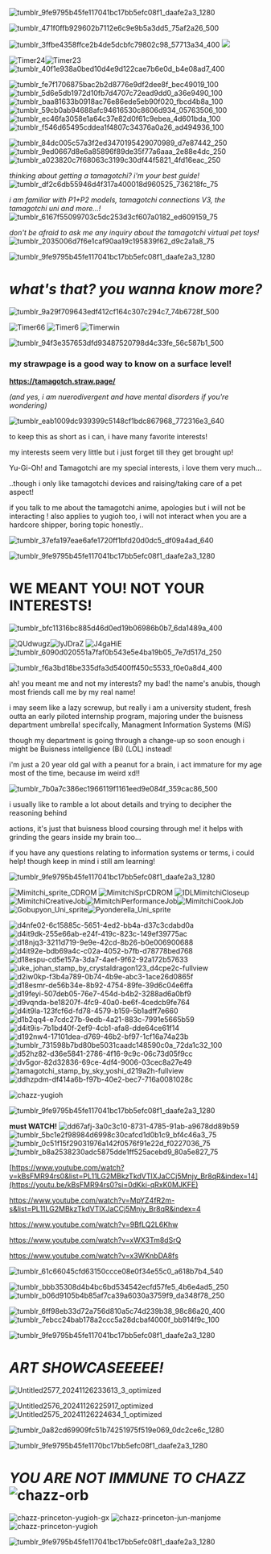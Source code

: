 ![tumblr_9fe9795b45fe117041bc17bb5efc08f1_daafe2a3_1280](https://github.com/user-attachments/assets/8d66ca4c-63ff-4cd5-804c-5ad2047a9f1d)

![tumblr_471f0ffb929602b7112e6c9e9b5a3dd5_75af2a26_500](https://github.com/user-attachments/assets/f7c7998f-24a0-4655-8ae2-0d14c05f863e)


![tumblr_3ffbe4358ffce2b4de5dcbfc79802c98_57713a34_400](https://github.com/user-attachments/assets/19df7619-db56-42f6-968d-6b424d46ff2e)
![](https://komarev.com/ghpvc/?username=tamagotchiplus)

![Timer24](https://github.com/user-attachments/assets/3055ede1-8e9f-4ad4-a406-8e78c25e8e5d)![Timer23](https://github.com/user-attachments/assets/98d33a8f-a489-4ace-9693-8abdb9111339) ![tumblr_40f1e938a0bed10d4e9d122cae7b6e0d_b4e08ad7_400](https://github.com/user-attachments/assets/23449fd1-6bb4-4495-9478-87dbfcc6a662)








![tumblr_fe7f1706875bac2b2d8776e9df2dee8f_bec49019_100](https://github.com/user-attachments/assets/016f87c2-7afe-4ea7-8bbe-6033165f289e)![tumblr_5d6e5db1972d10fb7d4707c72ead9dd0_a36e9490_100](https://github.com/user-attachments/assets/9b23b74e-19a3-4c7f-97dc-b38884c9bead)![tumblr_baa81633b0918ac76e86ede5eb90f020_fbcd4b8a_100](https://github.com/user-attachments/assets/dfe37db0-7da5-4564-a403-d9a3f383cb24)![tumblr_59cb0ab94688afc94616530c8606d934_05763506_100](https://github.com/user-attachments/assets/c6b63c49-6adc-4b65-97e0-8fbdf3ce3568)![tumblr_ec46fa3058e1a64c37e82d0f61c9ebea_4d601bda_100](https://github.com/user-attachments/assets/3c643436-b237-481a-8064-780e948cae65)![tumblr_f546d65495cddea1f4807c34376a0a26_ad494936_100](https://github.com/user-attachments/assets/3b2895cd-15c2-4111-821c-9c2c7b190e8d)






![tumblr_84dc005c57a3f2ed3470195429070989_d7e87442_250](https://github.com/user-attachments/assets/eac3c4fa-aef2-4738-9c08-cd1c25f9e74a)![tumblr_9ed0667d8e6a85896f89de35f77a6aaa_2e88e4dc_250](https://github.com/user-attachments/assets/f8cdf004-3380-406c-a85c-2f316a309545)![tumblr_a023820c7f68063c3199c30df44f5821_4fd16eac_250](https://github.com/user-attachments/assets/f7fd7e0a-f8a6-40cf-abc8-5ad8f5db10ae)





*thinking about getting a tamagotchi? i'm your best guide!* ![tumblr_df2c6db55946d4f317a400018d960525_736218fc_75](https://github.com/user-attachments/assets/8687dac2-090c-412d-9a63-0ee5388ab258)

*i am familiar with P1+P2 models, tamagotchi connections V3, the tamagotchi uni and more...!* ![tumblr_6167f55099703c5dc253d3cf607a0182_ed609159_75](https://github.com/user-attachments/assets/1e2296ab-5d5c-434c-b9bd-74abc08d7669)

*don't be afraid to ask me any inquiry about the tamagotchi virtual pet toys!* ![tumblr_2035006d7f6e1caf90aa19c195839f62_d9c2a1a8_75](https://github.com/user-attachments/assets/05ac8767-7579-43ba-a033-2ee86570ef90)

![tumblr_9fe9795b45fe117041bc17bb5efc08f1_daafe2a3_1280](https://github.com/user-attachments/assets/8d66ca4c-63ff-4cd5-804c-5ad2047a9f1d)

#   _*what's that? you wanna know more?*_ 
![tumblr_9a29f709643edf412cf164c307c294c7_74b6728f_500](https://github.com/user-attachments/assets/399d0f03-20d1-41bc-b865-d65e4150f526)









![Timer66](https://github.com/user-attachments/assets/148e7ff7-c8bb-4a0a-a5d1-66f63f29184b)   ![Timer6](https://github.com/user-attachments/assets/0f1b511d-c6eb-48b8-bad3-249b7079a87d) ![Timerwin](https://github.com/user-attachments/assets/0669d45c-6b77-4e54-bb74-d23c37a2cbe4)

![tumblr_94f3e357653dfd93487520798d4c33fe_56c587b1_500](https://github.com/user-attachments/assets/e5808a2c-45b6-4aa9-887f-e9a3979aa4f6)



### **my strawpage is a good way to know on a surface level!** 
**https://tamagotch.straw.page/**

*(and yes, i am nuerodivergent and have mental disorders if you're wondering)*

![tumblr_eab1009dc939399c5148cf1bdc867968_772316e3_640](https://github.com/user-attachments/assets/768ada6b-306c-4649-81ad-282a50330f44)

to keep this as short as i can, i have many favorite interests!

my interests seem very little but i just forget till they get brought up!

Yu-Gi-Oh! and Tamagotchi are my special interests, i love them very much...

..though i only like tamagotchi devices and raising/taking care of a pet aspect!

if you talk to me about the tamagotchi anime, apologies but i will not be interacting ! 
also applies to yugioh too, i will not interact when you are a hardcore shipper, boring topic honestly..


![tumblr_37efa197eae6afe1720ff1bfd20d0dc5_df09a4ad_640](https://github.com/user-attachments/assets/9e5c0be4-05eb-460b-a1e5-47712ad00c67)


![tumblr_9fe9795b45fe117041bc17bb5efc08f1_daafe2a3_1280](https://github.com/user-attachments/assets/32ba7714-47e5-4363-a37f-1195dc09ece1)

# WE MEANT YOU! NOT YOUR INTERESTS!

![tumblr_bfc11316bc885d46d0ed19b06986b0b7_6da1489a_400](https://github.com/user-attachments/assets/af6bd473-e179-495b-838c-470ba901d1f9)


![QUdwugz](https://github.com/user-attachments/assets/a7235d28-f1be-4172-91da-fa7ac6d6f35b)![lyJDraZ](https://github.com/user-attachments/assets/084afa6d-3862-490b-a6b5-4d3bb8b1d7f6)
![J4gaHiE](https://github.com/user-attachments/assets/d5f36eac-bc2f-46c2-a844-2ed81428dab0)![tumblr_6090d020551a7faf0b543e5e4ba19b05_7e7d517d_250](https://github.com/user-attachments/assets/07fd7c46-7684-4c49-81e5-1b04ef15a498)


![tumblr_f6a3bd18be335dfa3d5400ff450c5533_f0e0a8d4_400](https://github.com/user-attachments/assets/b739418f-7047-4d75-a0f5-24aef0f2fca6)



ah! you meant me and not my interests? my bad!
the name's anubis, though most friends call me by my real name!

i may seem like a lazy screwup, but really i am a university student, fresh outta an early piloted internship program, majoring under the buisness department umbrella! specifcally, Managment Information Systems (MiS) 

though my department is going through a change-up so soon enough i might be Buisness intellgience (Bi) (LOL) instead!

i'm just a 20 year old gal with a peanut for a brain, i act immature for my age most of the time, because im weird xd!!

![tumblr_7b0a7c386ec1966119f1161eed9e084f_359cac86_500](https://github.com/user-attachments/assets/ec1952ec-271e-47cd-8c41-15219f08fc48)

i usually like to ramble a lot about details and trying to decipher the reasoning behind

actions, it's just that buisness blood coursing through me! it helps with grinding the gears inside my brain too...

if you have any questions relating to information systems or terms, i could help! though keep in mind i still am learning!

![tumblr_9fe9795b45fe117041bc17bb5efc08f1_daafe2a3_1280](https://github.com/user-attachments/assets/32ba7714-47e5-4363-a37f-1195dc09ece1)

![Mimitchi_sprite_CDROM](https://github.com/user-attachments/assets/8125a496-7acd-4941-a46a-1d8e21c39f1f) ![MimitchiSprCDROM](https://github.com/user-attachments/assets/082948c4-1382-4064-898e-02a7a780ce25)   ![IDLMimitchiCloseup](https://github.com/user-attachments/assets/36ecad6e-7ccb-4d24-8021-258c41956a40) ![MimitchiCreativeJob](https://github.com/user-attachments/assets/d98f904e-6166-4d94-8d55-c92eb6ec69cc)![MimitchiPerformanceJob](https://github.com/user-attachments/assets/fe2c1a9d-08ab-4c88-a5db-7da0ba5d010a)![MimitchiCookJob](https://github.com/user-attachments/assets/9f6fce8b-9d89-45c8-9faa-5e518c322970)![Gobupyon_Uni_sprite](https://github.com/user-attachments/assets/ff4a2561-b825-4250-80a5-0359ffbe5b43)![Pyonderella_Uni_sprite](https://github.com/user-attachments/assets/0082b122-823b-4a9c-8c7c-6bc031ee197c)

![d4nfe02-6c15885c-5651-4ed2-bb4a-d37c3cdabd0a](https://github.com/user-attachments/assets/d13db137-dc1d-4c7f-bbdc-798271fb4029)
![d4it9dk-255e66ab-e24f-419c-823c-149ef39775ac](https://github.com/user-attachments/assets/663d2299-92c9-4393-bafc-89424b16faf0)
![d18njq3-3211d719-9e9e-42cd-8b26-b0e006900688](https://github.com/user-attachments/assets/7db754af-704d-44a7-ab3b-701df8e2938e)
![d4it92e-bdb69a4c-c02a-4052-b7fb-d78778bed768](https://github.com/user-attachments/assets/fa9a8bd7-6cca-478c-96e6-96184fc6dd26)
![d18espu-cd5e157a-3da7-4aef-9f62-92a172b57633](https://github.com/user-attachments/assets/16445171-2bea-499e-9ab6-d47bf297fce1)![uke_johan_stamp_by_crystaldragon123_d4cpe2c-fullview](https://github.com/user-attachments/assets/1eb885e0-fc7e-4690-8685-93c8d5ab2240)![d2iw0kp-f3b4a789-0b74-4b9e-abc3-1ace26d0865f](https://github.com/user-attachments/assets/2ce964f2-28ae-480f-9958-1f9aca906d96)![d18esmr-de56b34e-8b92-4754-89fe-39d6c04e6ffa](https://github.com/user-attachments/assets/03ef6bf6-98a1-4c9a-89b3-b0451384e8af)![d19feyi-507deb05-76e7-454d-b4b2-3288ad6a0bf9](https://github.com/user-attachments/assets/a3575a19-0751-483e-848f-b883a6330353)![d9vqnda-be18207f-4fc9-40a0-be6f-4cedcb9fe764](https://github.com/user-attachments/assets/a3bda44d-c246-4d8c-87a3-d26f3fd58678)![d4it9la-123fcf6d-fd78-4579-b159-5b1adff7e660](https://github.com/user-attachments/assets/66421925-be92-4f70-a196-694e355156d5)
![d1b2qq4-e7cdc27b-9edb-4a21-883c-7991e5665b59](https://github.com/user-attachments/assets/14cff023-690d-487b-be18-8cca243fc943)![d4it9is-7b1bd40f-2ef9-4cb1-afa8-dde64ce61f14](https://github.com/user-attachments/assets/321c024f-f3c0-400e-865f-600b877f83bd)
![d192nw4-17101dea-d769-46b2-bf97-1cf16a74a23b](https://github.com/user-attachments/assets/be069ba0-03c9-4ddf-a303-071df21d8eab)![tumblr_731598b7bd80be5031caadc148590c0a_72da1c32_100](https://github.com/user-attachments/assets/228db233-470d-4592-a19a-f7e4ed025a47)![d52hz82-d36e5841-2786-4f16-9c9c-06c73d05f9cc](https://github.com/user-attachments/assets/d93512e8-dee3-4385-a7b8-3640b0707d5d)![dv5gor-82d32836-69ce-4df4-9006-03cec8a27e49](https://github.com/user-attachments/assets/79c68944-dd7c-4946-8198-abcb9944a361)![tamagotchi_stamp_by_sky_yoshi_d219a2h-fullview](https://github.com/user-attachments/assets/3dbd6108-4d51-4cc3-bb81-d199078b2963)![ddhzpdm-df414a6b-f97b-40e2-bec7-716a0081028c](https://github.com/user-attachments/assets/308b9706-6ab5-459b-b6b4-cccfcb3ddf57)


![chazz-yugioh](https://github.com/user-attachments/assets/64ea6c1e-22d6-4a33-9248-6bc6e7c0d57b)

![tumblr_9fe9795b45fe117041bc17bb5efc08f1_daafe2a3_1280](https://github.com/user-attachments/assets/8fe1c5cd-5c55-4070-9683-acebd6d5f61f)



**must WATCH!**
![dd67afj-3a0c3c10-8731-4785-91ab-a9678dd89b59](https://github.com/user-attachments/assets/08866660-6cb4-4c07-b543-82407d82238b)
 ![tumblr_5bc1e2f98984d6998c30cafcd1d0b1c9_bf4c46a3_75](https://github.com/user-attachments/assets/ae33ebda-2bd9-42a8-9676-cc92fdfaeffc)![tumblr_0c51f15f29031976a142f0576f91e22d_f0227036_75](https://github.com/user-attachments/assets/ff1990fe-da2c-41a6-ae38-62b5f2e1503d)![tumblr_b8a2538230adc5875dde1ff525acebd9_80a5e827_75](https://github.com/user-attachments/assets/fe77bd4e-d44c-4fc6-8459-71e4e7ffa9c5)

[https://www.youtube.com/watch?v=kBsFMR94rs0&list=PL11LG2MBkzTkdVTlXJaCCj5Mnjy_Br8qR&index=14](https://youtu.be/kBsFMR94rs0?si=0dKki-qRxK0MJKFE)

https://www.youtube.com/watch?v=MpYZ4fR2m-s&list=PL11LG2MBkzTkdVTlXJaCCj5Mnjy_Br8qR&index=4

https://www.youtube.com/watch?v=9BfLQ2L6Khw

https://www.youtube.com/watch?v=xWX3Tm8dSrQ

https://www.youtube.com/watch?v=x3WKnbDA8fs 




![tumblr_61c66045cfd63150ccce08e0f34e55c0_a618b7b4_540](https://github.com/user-attachments/assets/79c82abd-34f1-43ba-ba9e-89697dd595e3)

![tumblr_bbb35308d4b4bc6bd534542ecfd57fe5_4b6e4ad5_250](https://github.com/user-attachments/assets/35f95491-c299-44a3-b748-7d696afc351f)![tumblr_b06d9105b4b85af7ca39a6030a3759f9_da348f78_250](https://github.com/user-attachments/assets/6f7e9441-c60a-4736-9322-d6deddcb38d6)


![tumblr_6ff98eb33d72a756d810a5c74d239b38_98c86a20_400](https://github.com/user-attachments/assets/570dc5c4-ec39-4fcb-a5fd-d802116fa72f)![tumblr_7ebcc24bab178a2ccc5a28dcbaf4000f_bb914f9c_100](https://github.com/user-attachments/assets/8845b793-4eec-4874-87ec-ef4b15ab63b3)


![tumblr_9fe9795b45fe117041bc17bb5efc08f1_daafe2a3_1280](https://github.com/user-attachments/assets/8fab623b-8bfb-4383-9abd-7d64eeafef5c)


# ***ART SHOWCASEEEEE!*** 

![Untitled2577_20241126233613_3_optimized](https://github.com/user-attachments/assets/80f30c0d-11de-4e8b-925c-e060038b6597)

![Untitled2576_20241126225917_optimized](https://github.com/user-attachments/assets/0c4c3ec2-0838-40f6-9093-8abd5e0cd934)![Untitled2575_20241126224634_1_optimized](https://github.com/user-attachments/assets/1e3e7c97-6184-4391-b330-5d1f3201d46c)

![tumblr_0a82cd69909fc51b74251975f519e069_0dc2ce6c_1280](https://github.com/user-attachments/assets/04ad1510-0fb0-432f-b90a-1507ab7efb55)


![tumblr_9fe9795b45fe1170bc17bb5efc08f1_daafe2a3_1280](https://github.com/user-attachments/assets/7f42ec58-986b-4226-8f76-6d2d2fe92318)



# ***YOU ARE NOT IMMUNE TO CHAZZ*** ![chazz-orb](https://github.com/user-attachments/assets/feebc422-1508-4fd5-b0e4-45f054d465ef)
![chazz-princeton-yugioh-gx](https://github.com/user-attachments/assets/4bd165a6-39f1-4578-a2d6-6b5e2e43c562)
![chazz-princeton-jun-manjome](https://github.com/user-attachments/assets/32bdde1f-dd09-474d-aa9e-6b400d7eadac)
![chazz-princeton-yugioh](https://github.com/user-attachments/assets/76ee085b-bd29-4b86-8a3d-05b1ccdbecc1)


![tumblr_9fe9795b45fe117041bc17bb5efc08f1_daafe2a3_1280](https://github.com/user-attachments/assets/2dce3ffe-b77b-4259-a528-26f276f2b9a9)




